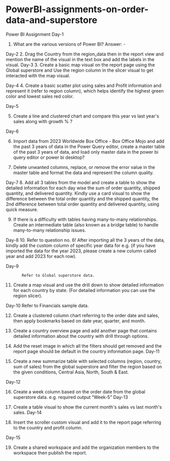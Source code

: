 # PowerBI-assignments-on-order-data-and-superstore

Power BI Assignment
Day-1

1. What are the various versions of Power BI?
   Answer: -

Day-2 2. Drag the Country from the region_data then in the report view and mention the name of the visual in the text box and add the labels in the visual.
Day-3 3. Create a basic map visual on the report page using the Global superstore and Use the region column in the slicer visual to get interacted with the map visual.

Day-4 4. Create a basic scatter plot using sales and Profit information and represent it (refer to region column), which helps identify the highest green color and lowest sales red color.

Day-5

5. Create a line and clustered chart and compare this year vs last year's sales along with growth % ?

Day-6

6. Import data from 2023 Worldwide Box Office - Box Office Mojo and add the past 3 years of data in the Power Query editor, create a master table of the past 3 years of data, and load only master data in the power bi query editor or power bi desktop?

7. Delete unwanted columns, replace, or remove the error value in the master table and format the data and represent the column quality.

Day-7 8. Add all 3 tables from the model and create a table to show the detailed information for each day wise the sum of order quantity, shipped quantity, and delivered quantity. Kindly use a card visual to show the difference between the total order quantity and the shipped quantity,
the 2nd difference between total order quantity and delivered quantity, using quick measure.

9. If there is a difficulty with tables having many-to-many relationships. Create an intermediate table (also known as a bridge table) to handle many-to-many relationship issues.

Day-8 10. Refer to question no. 6! After importing all the 3 years of the data, kindly add the custom column of specific year data for e.g. (if you have imported the data for the year 2023, please create a new column called year and add 2023 for each row).

Day-9

           Refer to Global superstore data.

11. Create a map visual and use the drill down to show detailed information for each country by state. (For detailed information you can use the region slicer).

Day-10
Refer to Financials sample data.

12. Create a clustered column chart referring to the order date and sales, then apply bookmarks based on date year, quarter, and month.

13. Create a country overview page and add another page that contains detailed information about the country with drill through options.

14. Add the reset image in which all the filters should get removed and the report page should be default in the country information page.
    Day-11
15. Create a new summarize table with selected columns (region, country, sum of sales) from the global superstore and filter the region based on the given conditions, Central Asia, North, South & East.

Day-12

16. Create a week column based on the order date from the global superstore data.
    e.g. required output “Week-5”
    Day-13
17. Create a table visual to show the current month's sales vs last month's sales.
    Day-14

18. Insert the scroller custom visual and add it to the report page referring to the country and profit column.

Day-15

19. Create a shared workspace and add the organization members to the workspace then publish the report.
